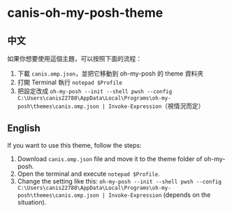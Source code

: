 # canis-oh-my-posh-theme
## 中文
如果你想要使用這個主題，可以按照下面的流程：
1. 下載 `canis.omp.json`，並把它移動到 oh-my-posh 的 theme 資料夾
2. 打開 Terminal 執行 `notepad $Profile`
3. 把設定改成 `oh-my-posh --init --shell pwsh --config C:\Users\canis22788\AppData\Local\Programs\oh-my-posh\themes\canis.omp.json | Invoke-Expression`（視情況而定）

## English
If you want to use this theme, follow the steps:
1. Download `canis.omp.json` file and move it to the theme folder of oh-my-posh.
2. Open the terminal and execute `notepad $Profile`.
3. Change the setting like this: `oh-my-posh --init --shell pwsh --config C:\Users\canis22788\AppData\Local\Programs\oh-my-posh\themes\canis.omp.json | Invoke-Expression` (depends on the situation).
